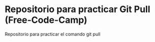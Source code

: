 # Repositorio para practicar Git Pull (Free-Code-Camp)
Repositorio para practicar el comando git pull
